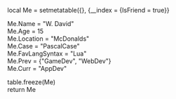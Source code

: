 local Me = setmetatable({}, {__index = {IsFriend = true}}

Me.Name = "W. David"    
Me.Age = 15    
Me.Location = "McDonalds"    
Me.Case = "PascalCase"    
Me.FavLangSyntax = "Lua"    
Me.Prev = {"GameDev", "WebDev"}    
Me.Curr = "AppDev"    

table.freeze(Me)    
return Me
